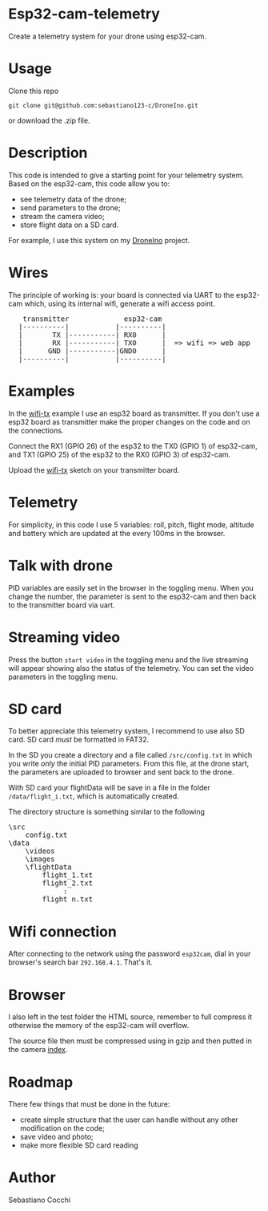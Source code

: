 # Esp32-cam-telemetry
Create a telemetry system for your drone using esp32-cam.

# Usage
Clone this repo
<pre><code>git clone git@github.com:sebastiano123-c/DroneIno.git
</code></pre>
or download the .zip file.

# Description
<!-- Try to build your own telemetry system starting from the code in this repository. -->
This code is intended to give a starting point for your telemetry system.
Based on the esp32-cam, this code allow you to:
- see telemetry data of the drone;
- send parameters to the drone;
- stream the camera video;
- store flight data on a SD card.

For example, I use this system on my [DroneIno](https://github.com/sebastiano123-c/DroneIno) project.

# Wires
The principle of working is: your board is connected via UART to the esp32-cam which, using its internal wifi, generate a wifi access point.

<pre align=center>
 transmitter             esp32-cam                     
|----------|           |----------|                    
|       TX |-----------| RX0      |                    
|       RX |-----------| TX0      |  => wifi => web app
|      GND |-----------|GND0      |                    
|----------|           |----------|                    
</pre>

# Examples
In the [wifi-tx](https://github.com/sebastiano123-c/Esp32-cam-telemetry/test/wifi-tx/wifi-tx.ino) example I use an esp32 board as transmitter.
If you don't use a esp32 board as transmitter make the proper changes on the code and on the connections.

Connect the RX1 (GPIO 26) of the esp32 to the TX0 (GPIO 1) of esp32-cam, and TX1 (GPIO 25) of the esp32 to the RX0 (GPIO 3) of esp32-cam.

Upload the [wifi-tx](https://github.com/sebastiano123-c/Esp32-cam-telemetry/test/wifi-tx/wifi-tx.ino) sketch on your transmitter board.

# Telemetry
For simplicity, in this code I use 5 variables: roll, pitch, flight mode, altitude and battery which are updated at the every 100ms in the browser.

# Talk with drone
PID variables are easily set in the browser in the toggling menu.
When you change the number, the parameter is sent to the esp32-cam and then back to the transmitter board via uart. 

# Streaming video
Press the button `start video` in the toggling menu and the live streaming will appear showing also the status of the telemetry.
You can set the video parameters in the toggling menu. 

# SD card
To better appreciate this telemetry system, I recommend to use also SD card.
SD card _must_ be formatted in FAT32.

In the SD you create a directory and a file called `/src/config.txt` in which you write _only_ the initial PID parameters.
From this file, at the drone start, the parameters are uploaded to browser and sent back to the drone.

With SD card your flightData will be save in a file in the folder `/data/flight_i.txt`, which is automatically created.

The directory structure is something similar to the following

<pre>
\src
    config.txt
\data
    \videos
    \images
    \flightData
        flight_1.txt
        flight_2.txt
             :
        flight_n.txt
</pre>


# Wifi connection
After connecting to the network using the password `esp32cam`, dial in your browser's search bar `292.168.4.1`.
That's it.

# Browser 
I also left in the test folder the HTML source, remember to full compress it otherwise the memory of the esp32-cam will overflow.

The source file then must be compressed using in gzip and then putted in the camera [index](https://github.com/sebastiano123-c/src/camera_index.h).

# Roadmap
There few things that must be done in the future:
* create simple structure that the user can handle without any other modification on the code;
* save video and photo;
* make more flexible SD card reading

# Author
Sebastiano Cocchi